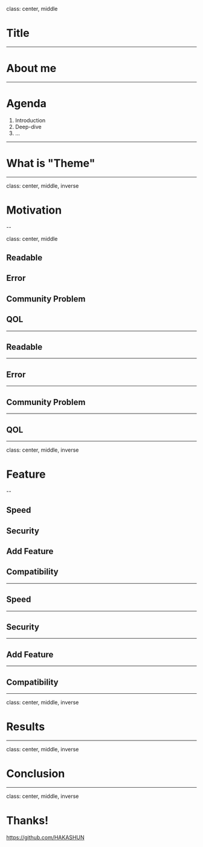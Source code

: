 class: center, middle

# Title

---

# About me

---

# Agenda

1. Introduction
2. Deep-dive
3. ...

---

# What is "Theme"

---

class: center, middle, inverse

# Motivation

--

class: center, middle

## Readable
## Error
## Community Problem
## QOL

---

## Readable


---

## Error

---

## Community Problem

---

## QOL

---

class: center, middle, inverse

# Feature

--

## Speed
## Security
## Add Feature
## Compatibility

---

## Speed

---

## Security

---

## Add Feature

---

## Compatibility

---

class: center, middle, inverse

# Results

---

class: center, middle, inverse

# Conclusion

---

class: center, middle, inverse

# Thanks!

https://github.com/HAKASHUN